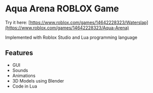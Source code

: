 # Aqua Arena ROBLOX Game
Try it here: [https://www.roblox.com/games/14642228323/Waterslap](https://www.roblox.com/games/14642228323/Aqua-Arena)

Implemented with Roblox Studio and Lua programming language

## Features

- GUI
- Sounds
- Animations
- 3D Models using Blender
- Code in Lua
